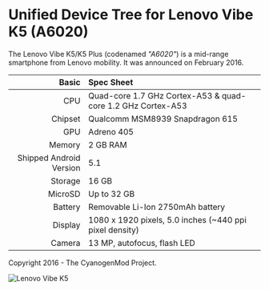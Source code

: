 Unified Device Tree for Lenovo Vibe K5 (A6020)
==============================================

The Lenovo Vibe K5/K5 Plus (codenamed _"A6020"_) is a mid-range smartphone from Lenovo mobility.
It was announced on February 2016.

Basic   | Spec Sheet
-------:|:-------------------------
CPU     | Quad-core 1.7 GHz Cortex-A53 & quad-core 1.2 GHz Cortex-A53
Chipset | Qualcomm MSM8939 Snapdragon 615
GPU     | Adreno 405
Memory  | 2 GB RAM
Shipped Android Version | 5.1
Storage | 16 GB
MicroSD | Up to 32 GB
Battery | Removable Li-Ion 2750mAh battery
Display | 1080 x 1920 pixels, 5.0 inches (~440 ppi pixel density)
Camera  | 13 MP, autofocus, flash LED

Copyright 2016 - The CyanogenMod Project.

![Lenovo Vibe K5](http://cdn2.gsmarena.com/vv/bigpic/lenovo-k5.jpg "Lenovo Vibe K5")
